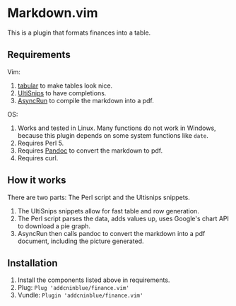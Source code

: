 Markdown.vim
============

This is a plugin that formats finances into a table.

Requirements
------------
Vim:
1. [tabular](https://github.com/godlygeek/tabular) to make tables look nice.
2. [UltiSnips](https://github.com/SirVer/ultisnips) to have completions.
3. [AsyncRun](https://github.com/skywind3000/asyncrun.vim) to compile the markdown into a pdf.

OS:
1. Works and tested in Linux. Many functions do not work in Windows, because this plugin depends on some system functions like ```date```.
2. Requires Perl 5.
3. Requires [Pandoc](http://pandoc.org/) to convert the markdown to pdf.
4. Requires curl.

How it works
------------
There are two parts: The Perl script and the Ultisnips snippets.

1. The UltiSnips snippets allow for fast table and row generation.
2. The Perl script parses the data, adds values up, uses Google's chart API to download a pie graph.
3. AsyncRun then calls pandoc to convert the markdown into a pdf document, including the picture generated.

Installation
------------
1. Install the components listed above in requirements.
2. Plug: ```Plug 'addcninblue/finance.vim'```
2. Vundle: ```Plugin 'addcninblue/finance.vim'```
